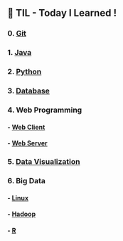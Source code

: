 ## :notebook_with_decorative_cover:  TIL - Today I Learned !

### 0. [Git](./Git)

### 1. [Java](./Java)

### 2. [Python](./Python)

### 3. [Database](./Database/190701)

### 4. Web Programming

#### 	- [Web Client](./WebClient)

#### 	- [Web Server](./WebServer)

### 5. [Data Visualization](./DataVisualization)

### 6. Big Data

#### 	- [Linux](./Linux)

#### 	- [Hadoop](./Hadoop)

#### 	- [R](./R)
